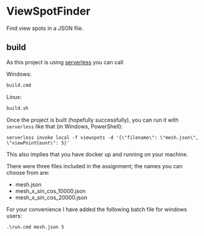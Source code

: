 # ViewSpotFinder

Find view spots in a JSON file.

## build

As this project is using [serverless] you can call

Windows:
```bat
build.cmd
```

Linux:
```sh
build.sh
```

Once the project is built (hopefully successfully), you can run it with
`serverless` like that (in Windows, PowerShell):

```PS
serverless invoke local -f viewspots -d '{\"filename\": \"mesh.json\", \"viewPointCount\": 5}'
```

This also implies that you have docker up and running on your machine.

There were three files included in the assignment; the names you can choose
from are:

- mesh.json
- mesh_x_sin_cos_10000.json
- mesh_x_sin_cos_20000.json

For your convenience I have added the following batch file for
windows users:

```bat
.\run.cmd mesh.json 5
```

[serverless]: https://www.serverless.com
